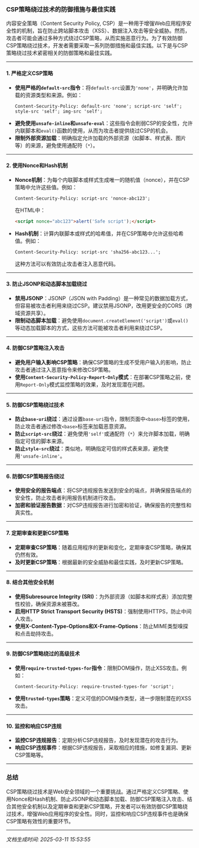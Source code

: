 ### CSP策略绕过技术的防御措施与最佳实践

内容安全策略（Content Security Policy, CSP）是一种用于增强Web应用程序安全性的机制，旨在防止跨站脚本攻击（XSS）、数据注入攻击等安全威胁。然而，攻击者可能会通过多种方式绕过CSP策略，从而实施恶意行为。为了有效防御CSP策略绕过技术，开发者需要采取一系列防御措施和最佳实践。以下是与CSP策略绕过技术紧密相关的防御策略和最佳实践。

---

#### 1. **严格定义CSP策略**
   - **使用严格的`default-src`指令**：将`default-src`设置为`'none'`，并明确允许加载的资源类型和来源。例如：
     ```http
     Content-Security-Policy: default-src 'none'; script-src 'self'; style-src 'self'; img-src 'self';
     ```
   - **避免使用`unsafe-inline`和`unsafe-eval`**：这些指令会削弱CSP的安全性，允许内联脚本和`eval()`函数的使用，从而为攻击者提供绕过CSP的机会。
   - **限制外部资源加载**：明确指定允许加载的外部资源（如脚本、样式表、图片等）的来源，避免使用通配符（`*`）。

---

#### 2. **使用Nonce和Hash机制**
   - **Nonce机制**：为每个内联脚本或样式生成唯一的随机值（nonce），并在CSP策略中允许这些值。例如：
     ```http
     Content-Security-Policy: script-src 'nonce-abc123';
     ```
     在HTML中：
     ```html
     <script nonce="abc123">alert('Safe script');</script>
     ```
   - **Hash机制**：计算内联脚本或样式的哈希值，并在CSP策略中允许这些哈希值。例如：
     ```http
     Content-Security-Policy: script-src 'sha256-abc123...';
     ```
     这种方法可以有效防止攻击者注入恶意代码。

---

#### 3. **防止JSONP和动态脚本加载绕过**
   - **禁用JSONP**：JSONP（JSON with Padding）是一种常见的数据加载方式，但容易被攻击者利用来绕过CSP。建议禁用JSONP，改用更安全的CORS（跨域资源共享）。
   - **限制动态脚本加载**：避免使用`document.createElement('script')`或`eval()`等动态加载脚本的方式，这些方法可能被攻击者利用来绕过CSP。

---

#### 4. **防御CSP策略注入攻击**
   - **避免用户输入影响CSP策略**：确保CSP策略的生成不受用户输入的影响，防止攻击者通过注入恶意指令来修改CSP策略。
   - **使用`Content-Security-Policy-Report-Only`模式**：在部署CSP策略之前，使用`Report-Only`模式监控策略的效果，及时发现潜在问题。

---

#### 5. **防御CSP策略绕过技术**
   - **防止`base-uri`绕过**：通过设置`base-uri`指令，限制页面中`<base>`标签的使用，防止攻击者通过修改`<base>`标签来加载恶意资源。
   - **防止`script-src`绕过**：避免使用`'self'`或通配符（`*`）来允许脚本加载，明确指定可信的脚本来源。
   - **防止`style-src`绕过**：类似地，明确指定可信的样式表来源，避免使用`'unsafe-inline'`。

---

#### 6. **防御CSP策略报告绕过**
   - **使用安全的报告端点**：将CSP违规报告发送到安全的端点，并确保报告端点的安全性，防止攻击者利用报告机制进行攻击。
   - **加密和验证报告数据**：对CSP违规报告进行加密和验证，确保报告的完整性和真实性。

---

#### 7. **定期审查和更新CSP策略**
   - **定期审查CSP策略**：随着应用程序的更新和变化，定期审查CSP策略，确保其仍然有效。
   - **及时更新CSP策略**：根据最新的安全威胁和最佳实践，及时更新CSP策略。

---

#### 8. **结合其他安全机制**
   - **使用Subresource Integrity (SRI)**：为外部资源（如脚本和样式表）添加完整性校验，确保资源未被篡改。
   - **启用HTTP Strict Transport Security (HSTS)**：强制使用HTTPS，防止中间人攻击。
   - **使用X-Content-Type-Options和X-Frame-Options**：防止MIME类型嗅探和点击劫持攻击。

---

#### 9. **防御CSP策略绕过的高级技术**
   - **使用`require-trusted-types-for`指令**：限制DOM操作，防止XSS攻击。例如：
     ```http
     Content-Security-Policy: require-trusted-types-for 'script';
     ```
   - **使用`trusted-types`策略**：定义可信的DOM操作类型，进一步限制潜在的XSS攻击。

---

#### 10. **监控和响应CSP违规**
   - **监控CSP违规报告**：定期分析CSP违规报告，及时发现潜在的攻击行为。
   - **响应CSP违规事件**：根据CSP违规报告，采取相应的措施，如修复漏洞、更新CSP策略等。

---

### 总结
CSP策略绕过技术是Web安全领域的一个重要挑战。通过严格定义CSP策略、使用Nonce和Hash机制、防止JSONP和动态脚本加载、防御CSP策略注入攻击、结合其他安全机制以及定期审查和更新CSP策略，开发者可以有效防御CSP策略绕过技术，增强Web应用程序的安全性。同时，监控和响应CSP违规事件也是确保CSP策略有效性的重要环节。

---

*文档生成时间: 2025-03-11 15:53:55*






















